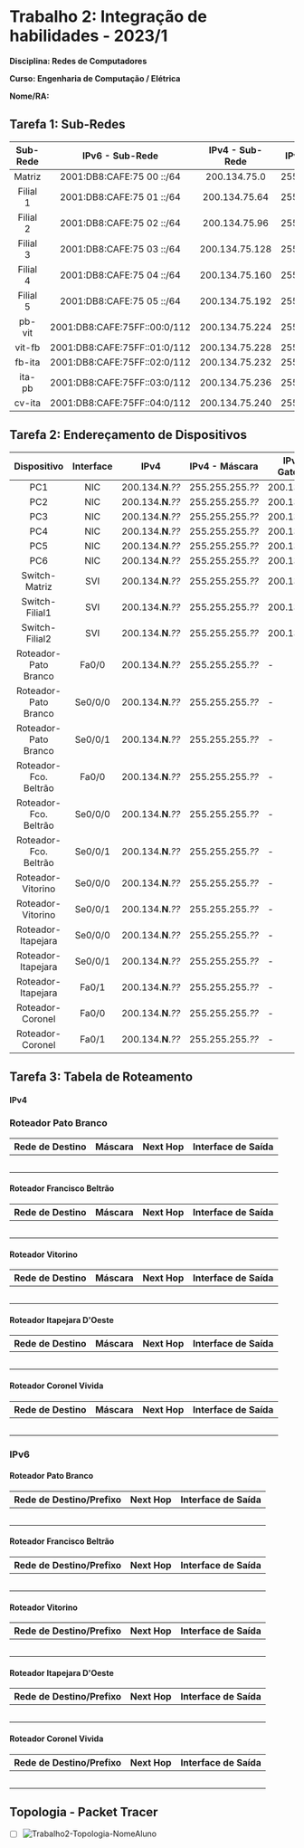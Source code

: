 # Trabalho 2: Integração de habilidades - 2023/1
**Disciplina: Redes de Computadores**

**Curso: Engenharia de Computação / Elétrica**

**Nome/RA:**


## Tarefa 1:  Sub-Redes
| Sub- Rede |             IPv6 - Sub-Rede            |  IPv4 - Sub-Rede  |  IPv4 - Máscara   | IPv4 - Broadcast  |    
|:---------:|:--------------------------------------:|:-----------------:|:-----------------:|:-----------------:|
| Matriz    | 2001:DB8:CAFE:75 00 ::/64 | 200.134.75.0   | 255.255.255.**192** | 200.134.75.63  |
| Filial 1  | 2001:DB8:CAFE:75 01 ::/64 | 200.134.75.64  | 255.255.255.*224* | 200.134.75.95  |
| Filial 2  | 2001:DB8:CAFE:75 02 ::/64 | 200.134.75.96  | 255.255.255.*224* | 200.134.75.127 |
| Filial 3  | 2001:DB8:CAFE:75 03 ::/64 | 200.134.75.128 | 255.255.255.*224* | 200.134.75.159 |
| Filial 4  | 2001:DB8:CAFE:75 04 ::/64 | 200.134.75.160 | 255.255.255.*224* | 200.134.75.191 |
| Filial 5  | 2001:DB8:CAFE:75 05 ::/64 | 200.134.75.192 | 255.255.255.*224* | 200.134.75.223 |
| pb-vit    | 2001:DB8:CAFE:75FF::00:0/112 | 200.134.75.224 | 255.255.255.252 | 200.134.75.227 |
| vit-fb    | 2001:DB8:CAFE:75FF::01:0/112 | 200.134.75.228 | 255.255.255.252 | 200.134.75.231 |
| fb-ita    | 2001:DB8:CAFE:75FF::02:0/112 | 200.134.75.232 | 255.255.255.252 | 200.134.75.235 |
| ita-pb    | 2001:DB8:CAFE:75FF::03:0/112 | 200.134.75.236 | 255.255.255.252 | 200.134.75.239 |
| cv-ita    | 2001:DB8:CAFE:75FF::04:0/112  | 200.134.75.240 | 255.255.255.252 | 200.134.75.243 |


## Tarefa 2: Endereçamento de Dispositivos
| Dispositivo           |Interface|      IPv4     |  IPv4 - Máscara |IPv4 - Gateway|      IPv6/Prefixo (GUA)     | IPv6 (LLA) |IPv6-Gateway|
|:-----------------------:|:---------:|---------------|-----------------|--------------|-----------------------------|------------|---------|
| PC1                   | NIC     | 200.134.**N**.*??*   | 255.255.255.*??* | 200.134.**N**.*??*  | 2001:DB8:CAFE:**NN***??*::*??*/64    |   EUI-64   | FE80::1 |
| PC2                   | NIC     | 200.134.**N**.*??*   | 255.255.255.*??* | 200.134.**N**.*??*  | 2001:DB8:CAFE:**NN***??*::*??*/64    |   EUI-64   | FE80::1 |
| PC3                   | NIC     | 200.134.**N**.*??*  | 255.255.255.*??* | 200.134.**N**.*??* | 2001:DB8:CAFE:**NN***??*::*??*/64    |   EUI-64   | FE80::1 |
| PC4                   | NIC     | 200.134.**N**.*??*  | 255.255.255.*??* | 200.134.**N**.*??* | 2001:DB8:CAFE:**NN***??*::*??*/64    |   EUI-64   | FE80::1 |
| PC5                   | NIC     | 200.134.**N**.*??*  | 255.255.255.*??* | 200.134.**N**.*??* | 2001:DB8:CAFE:**NN***??*::*??*/64    |   EUI-64   | FE80::1 |
| PC6                   | NIC     | 200.134.**N**.*??* | 255.255.255.*??* | 200.134.**N**.*??* | 2001:DB8:CAFE:**NN***??*::*??*/64    |   EUI-64   | FE80::1 |
| Switch-Matriz         | SVI     | 200.134.**N**.*??*   | 255.255.255.*??* | 200.134.**N**.*??*  |             -               |     -      |    -    |
| Switch-Filial1        | SVI     | 200.134.**N**.*??*  | 255.255.255.*??* | 200.134.**N**.*??* |             -               |     -      |    -    |
| Switch-Filial2        | SVI     | 200.134.**N**.*??*  | 255.255.255.*??* | 200.134.**N**.*??* |             -               |     -      |    -    |
| Roteador-Pato Branco  | Fa0/0   | 200.134.**N**.*??*   | 255.255.255.*??* |      -       | 2001:DB8:CAFE:**NN** *??*::*??*/64    |   FE80::1  |    -    |
| Roteador-Pato Branco  | Se0/0/0 | 200.134.**N**.*??* | 255.255.255.*??* |      -       | 2001:DB8:CAFE:**NN**FF::*??*:*??*/112 |   EUI-64   |    -    |
| Roteador-Pato Branco  | Se0/0/1 | 200.134.**N**.*??* | 255.255.255.*??* |      -       | 2001:DB8:CAFE:**NN**FF::*??*:*??*/112 |   EUI-64   |    -    |
| Roteador-Fco. Beltrão | Fa0/0   | 200.134.**N**.*??*  | 255.255.255.*??* |      -       | 2001:DB8:CAFE:**NN** *??*::*??*/64    |   FE80::1  |    -    |
| Roteador-Fco. Beltrão | Se0/0/0 | 200.134.**N**.*??* | 255.255.255.*??* |      -       | 2001:DB8:CAFE:**NN**FF::*??*:*??*/112 |   EUI-64   |    -    |
| Roteador-Fco. Beltrão | Se0/0/1 | 200.134.**N**.*??* | 255.255.255.*??* |      -       | 2001:DB8:CAFE:**NN**FF::*??*:*??*/112 |   EUI-64   |    -    | 
| Roteador-Vitorino     | Se0/0/0 | 200.134.**N**.*??* | 255.255.255.*??* |      -       | 2001:DB8:CAFE:**NN**FF::*??*:*??*/112 |   EUI-64   |    -    | 
| Roteador-Vitorino     | Se0/0/1 | 200.134.**N**.*??* | 255.255.255.*??* |      -       | 2001:DB8:CAFE:**NN**FF::*??*:*??*/112 |   EUI-64   |    -    | 
| Roteador-Itapejara    | Se0/0/0 | 200.134.**N**.*??* | 255.255.255.*??* |      -       | 2001:DB8:CAFE:**NN**FF::*??*:*??*/112 |   EUI-64   |    -    | 
| Roteador-Itapejara    | Se0/0/1 | 200.134.**N**.*??* | 255.255.255.*??* |      -       | 2001:DB8:CAFE:**NN**FF::*??*:*??*/112 |   EUI-64   |    -    | 
| Roteador-Itapejara    | Fa0/1   | 200.134.**N**.*??* | 255.255.255.*??* |      -       | 2001:DB8:CAFE:**NN**FF::*??*:*??*/112 |   EUI-64   |    -    | 
| Roteador-Coronel      | Fa0/0   | 200.134.**N**.*??*  | 255.255.255.*??* |      -       | 2001:DB8:CAFE:**NN** *??*::*??*/64    |   FE80::1  |    -    |
| Roteador-Coronel      | Fa0/1   | 200.134.**N**.*??* | 255.255.255.*??* |      -       | 2001:DB8:CAFE:**NN**FF::*??*:*??*/112 |   EUI-64   |    -    | 



## Tarefa 3: Tabela de Roteamento
#### IPv4

### Roteador Pato Branco
|  Rede de Destino  |     Máscara     |     Next Hop      | Interface de Saída |
|-------------------|-----------------|-------------------|--------------------|
|                   |                 |                   |                    | 
|                   |                 |                   |                    | 
|                   |                 |                   |                    | 
|                   |                 |                   |                    | 
|                   |                 |                   |                    | 


#### Roteador Francisco Beltrão
|  Rede de Destino  |     Máscara     |     Next Hop      | Interface de Saída |
|-------------------|-----------------|-------------------|--------------------|
|                   |                 |                   |                    | 
|                   |                 |                   |                    | 
|                   |                 |                   |                    | 
|                   |                 |                   |                    | 
|                   |                 |                   |                    | 

#### Roteador Vitorino
|  Rede de Destino  |     Máscara     |     Next Hop      | Interface de Saída |
|-------------------|-----------------|-------------------|--------------------|
|                   |                 |                   |                    | 
|                   |                 |                   |                    | 
|                   |                 |                   |                    | 
|                   |                 |                   |                    | 
|                   |                 |                   |                    | 

#### Roteador Itapejara D'Oeste
|  Rede de Destino  |     Máscara     |     Next Hop      | Interface de Saída |
|-------------------|-----------------|-------------------|--------------------|
|                   |                 |                   |                    | 
|                   |                 |                   |                    | 
|                   |                 |                   |                    | 
|                   |                 |                   |                    | 
|                   |                 |                   |                    | 

#### Roteador Coronel Vivida
|  Rede de Destino  |     Máscara     |     Next Hop      | Interface de Saída |
|-------------------|-----------------|-------------------|--------------------|
|                   |                 |                   |                    | 
|                   |                 |                   |                    | 
|                   |                 |                   |                    | 
|                   |                 |                   |                    | 
|                   |                 |                   |                    | 


### IPv6
#### Roteador Pato Branco
| Rede de Destino/Prefixo      | Next Hop                     | Interface de Saída |
|------------------------------|------------------------------|--------------------|
|                              |                              |                    |
|                              |                              |                    |
|                              |                              |                    |
|                              |                              |                    |
|                              |                              |                    |
      
      
#### Roteador Francisco Beltrão
| Rede de Destino/Prefixo      | Next Hop                     | Interface de Saída |
|------------------------------|------------------------------|--------------------|
|                              |                              |                    |
|                              |                              |                    |
|                              |                              |                    |
|                              |                              |                    |
|                              |                              |                    |
      
#### Roteador Vitorino
| Rede de Destino/Prefixo      | Next Hop                     | Interface de Saída |
|------------------------------|------------------------------|--------------------|
|                              |                              |                    |
|                              |                              |                    |
|                              |                              |                    |
|                              |                              |                    |
|                              |                              |                    |
      
#### Roteador Itapejara D'Oeste
| Rede de Destino/Prefixo      | Next Hop                     | Interface de Saída |
|------------------------------|------------------------------|--------------------|
|                              |                              |                    |
|                              |                              |                    |
|                              |                              |                    |
|                              |                              |                    |
|                              |                              |                    |
      
#### Roteador Coronel Vivida
| Rede de Destino/Prefixo      | Next Hop                     | Interface de Saída |
|------------------------------|------------------------------|--------------------|
|                              |                              |                    |
|                              |                              |                    |
|                              |                              |                    |
|                              |                              |                    |
|                              |                              |                    |

## Topologia - Packet Tracer
- [ ] ![Trabalho2-Topologia-NomeAluno](trabalho2-20222-topologia-NomeAluno.pkt)

